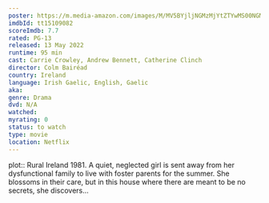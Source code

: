 ```yaml
---
poster: https://m.media-amazon.com/images/M/MV5BYjljNGMzMjYtZTYwMS00NGMxLWIxY2UtM2E1N2FjZjBlN2MwXkEyXkFqcGdeQXVyMTUzMTg2ODkz._V1_SX300.jpg 
imdbId: tt15109082 
scoreImdb: 7.7 
rated: PG-13
released: 13 May 2022 
runtime: 95 min 
cast: Carrie Crowley, Andrew Bennett, Catherine Clinch 
director: Colm Bairéad 
country: Ireland
language: Irish Gaelic, English, Gaelic
aka:
genre: Drama 
dvd: N/A
watched: 
myrating: 0
status: to watch
type: movie
location: Netflix
---
```


plot:: Rural Ireland 1981. A quiet, neglected girl is sent away from her dysfunctional family to live with foster parents for the summer. She blossoms in their care, but in this house where there are meant to be no secrets, she discovers...